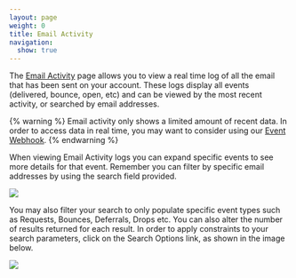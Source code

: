 ```yaml
---
layout: page
weight: 0
title: Email Activity
navigation:
  show: true
---
```


The [Email Activity](http://sendgrid.com/logs/index) page allows you to view a real time log of all the email that has been sent on your account. These logs display all events (delivered, bounce, open, etc) and can be viewed by the most recent activity, or searched by email addresses.


{% warning %}
Email activity only shows a limited amount of recent data. In order to access data in real time, you may want to consider using our [Event Webhook]({{root_url}}/API_Reference/Webhooks/event.html "Event API"). 
{% endwarning %}

When viewing Email Activity logs you can expand specific events to see more details for that event. Remember you can filter by specific email addresses by using the search field provided.

![]({{root_url}}/images/email_activity_1.png)

You may also filter your search to only populate specific event types such as Requests, Bounces, Deferrals, Drops etc. You can also alter the number of results returned for each result. In order to apply constraints to your search parameters, click on the Search Options link, as shown in the image below.

![]({{root_url}}/images/email_activity_2.png)
